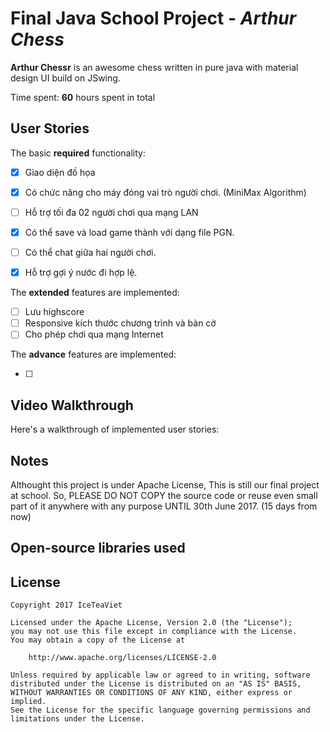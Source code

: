 # Final Java School Project - *Arthur Chess*

**Arthur Chessr** is an awesome chess written in pure java with material design UI build on JSwing.

Time spent: **60** hours spent in total

## User Stories

The basic **required** functionality:

* [x]  Giao diện đồ họa
* [x] Có chức năng cho máy đóng vai trò người chơi. (MiniMax Algorithm)
* [ ] Hỗ trợ tối đa 02 người chơi qua mạng LAN
* [x] Có thể save và load game thành với dạng file PGN.
* [ ] Có thể chat giữa hai người chơi.
* [x] Hỗ trợ gợi ý nước đi hợp lệ.


The **extended** features are implemented:

* [ ] Lưu highscore
* [ ] Responsive kích thước chương trình và bàn cờ
* [ ] Cho phép chơi qua mạng Internet

The **advance** features are implemented:

* [ ] 

## Video Walkthrough

Here's a walkthrough of implemented user stories:

## Notes

Althought this project is under Apache License, This is still our final project at school.
So, PLEASE DO NOT COPY the source code or reuse even small part of it anywhere with any purpose UNTIL 30th June 2017. (15 days from now)


## Open-source libraries used


## License

    Copyright 2017 IceTeaViet

    Licensed under the Apache License, Version 2.0 (the "License");
    you may not use this file except in compliance with the License.
    You may obtain a copy of the License at

        http://www.apache.org/licenses/LICENSE-2.0

    Unless required by applicable law or agreed to in writing, software
    distributed under the License is distributed on an "AS IS" BASIS,
    WITHOUT WARRANTIES OR CONDITIONS OF ANY KIND, either express or implied.
    See the License for the specific language governing permissions and
    limitations under the License.
